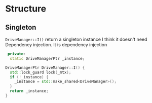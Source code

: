 

# Structure 

## Singleton
`DriveManager::I()` return a singleton instance
I think it doesn't need Dependency injection. It is dependency injection
```cpp
 private:
  static DriveManagerPtr _instance;
```

```cpp
DriveManagerPtr DriveManager::I() {
  std::lock_guard lock(_mtx);
  if (!_instance) {
    _instance = std::make_shared<DriveManager>();
  }
  return _instance;
}
```